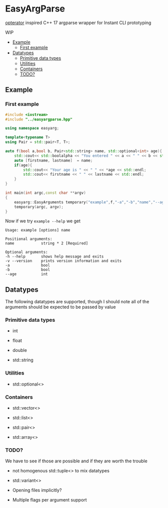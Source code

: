 # EasyArgParse

[opterator](https://github.com/dusty-phillips/opterator) inspired C++ 17 argparse wrapper for Instant CLI prototyping

WIP

<!-- MarkdownTOC  autolink="true" -->

- [Example](#example)
	- [First example](#first-example)
- [Datatypes](#datatypes)
	- [Primitive data types](#primitive-data-types)
	- [Utilities](#utilities)
	- [Containers](#containers)
	- [TODO?](#todo)

<!-- /MarkdownTOC -->

## Example

### First example

```cpp
#include <iostream>
#include "../easyargparse.hpp"

using namespace easyarg;

template<typename T>
using Pair = std::pair<T, T>;

auto f(bool a,bool b, Pair<std::string> name, std::optional<int> age){
    std::cout<< std::boolalpha << "You entered " << a << " " << b << std::endl;
    auto [firstname, lastname]  = name;
    if(age){
        std::cout<< "Your age is " << " " << *age << std::endl;
        std::cout<< firstname << " " << lastname << std::endl;
    }
}

int main(int argc,const char **argv)
{   
    easyarg::EasyArguments temporary("example",f,"-a","-b","name","--age");
    temporary(argc, argv);
}
```

Now if we try  `example --help` we get

```
Usage: example [options] name 

Positional arguments:
name         	string * 2 [Required]

Optional arguments:
-h --help    	shows help message and exits
-v --version 	prints version information and exits
-a           	bool  
-b           	bool  
--age        	int 
```





## Datatypes

The following datatypes are supported, though I should note all of the arguments should be expected to be passed by value

### Primitive data types

- int 

- float

- double 

- std::string 


### Utilities

- std::optional<>


### Containers

- std::vector<>

- std::list<>

- std::pair<>

- std::array<>

### TODO?

We have to see if those are possible and if they are worth the trouble

- not homogenous std::tuple<> to mix datatypes

- std::variant<>

- Opening files implicitly?

- Multiple flags per argument support

